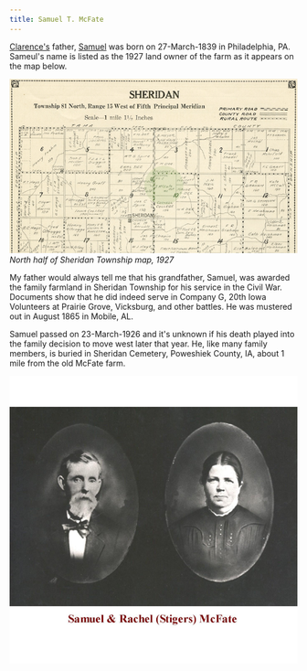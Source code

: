 ```yaml
---
title: Samuel T. McFate
---
```


[Clarence's](https://helge.mcfate.family/i00008) father, [Samuel](https://helge.mcfate.family/i00016/) was born on 27-March-1839 in Philadelphia, PA.  Sameul's name is listed as the 1927 land owner of the farm as it appears on the map below.  

![North Half of Sheridan Township in 1927](/objects/small/SheridanTownshipJPG-Cropped-Highlighted_sm.png)  
*North half of Sheridan Township map, 1927*

My father would always tell me that his grandfather, Samuel, was awarded the family farmland in Sheridan Township for his service in the Civil War.  Documents show that he did indeed serve in Company G, 20th Iowa Volunteers at Prairie Grove, Vicksburg, and other battles.  He was mustered out in August 1865 in Mobile, AL.  

Samuel passed on 23-March-1926 and it's unknown if his death played into the family decision to move west later that year.  He, like many family members, is buried in Sheridan Cemetery, Poweshiek County, IA, about 1 mile from the old McFate farm.  

![Samuel and Rachel Stigers McFate](/objects/small/samandrachel-mcfate_sm.png)


